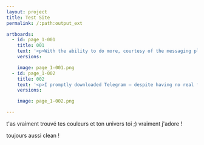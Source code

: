 ```yaml
---
layout: project
title: Test Site
permalink: /:path:output_ext

artboards:
  - id: page_1-001
    title: 001
    text: '<p>With the ability to do more, courtesy of the messaging platform whose services bots are built on, bots will go from being utilities to powering real work.</p>'
    versions: 

    image: page_1-001.png
  - id: page_1-002
    title: 002
    text: '<p>I promptly downloaded Telegram — despite having no real friends on the app whom I could talk to — and eagerly installed the two most useful bots in their directory: a bot that reported the weather each morning and a calculator bot. </p><p>My <a href="https://www.swayfinance.com/">co-founder</a>, Ashwin, wasn’t amused or impressed by either of those bots, and indeed, I uninstalled Telegram shortly after, following weeks without use.</p>'
    versions: 

    image: page_1-002.png

---
```

<p>t'as vraiment trouvé tes couleurs et ton univers toi ;) vraiment j'adore ! </p>
<p>toujours aussi clean !</p>
